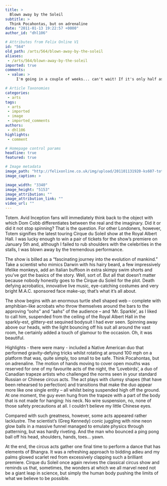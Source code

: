 ```yaml
---
title: >
  Blown away by the Soleil
subtitle: >
  Think Pocahontas, but on adrenaline
date: "2011-01-13 19:22:57 +0000"
author_id: "dhl106"

# Attributes from Felix Online V1
id: "564"
old_path: /arts/564/blown-away-by-the-soleil
aliases:
 - /arts/564/blown-away-by-the-soleil
imported: true
comments:
 - value: >
     I'm going in a couple of weeks... can't wait! If it's only half as good as Saltimbanco was, it'll be incredible.

# Article Taxonomies
categories:
 - arts
tags:
 - arts
 - imported
 - image
 - imported_comments
authors:
 - dhl106
highlights:
 - comment

# Homepage control params
headline: true
featured: true

# Image metadata
image_path: "http://felixonline.co.uk/img/upload/201101131920-ks607-totem.jpg"
image_caption: >

image_width: "3340"
image_height: "5153"
image_attribution: ""
image_attribution_link: ""
video_url: ""
---
```


Totem. Avid Inception fans will immediately think back to the object with which Dom Cobb differentiates between the real and the imaginary. Did it or did it not stop spinning? That is the question. For other Londoners, however, Totem signifies the latest touring Cirque du Soleil show at the Royal Albert Hall. I was lucky enough to win a pair of tickets for the show’s premiere on January 5th and, although I failed to rub shoulders with the celebrities in the stalls, I was blown away by the tremendous performance.

The show is billed as a “fascinating journey into the evolution of mankind.” Take a scientist who mimics Darwin with his hairy beard, a few impressively lifelike monkeys, add an Italian buffoon in extra skimpy swim shorts and you’ve got the basics of the story. Well, sort of. But all that doesn’t matter because nobody honestly goes to the Cirque du Soleil for the plot. Death defying acrobatics, innovative live music, eye-catching costumes and very bright M.A.C. sponsored face make-up; that’s what it’s all about.

The show begins with an enormous turtle shell shaped web – complete with amphibian-like acrobats who throw themselves around the bars to the approving “oohs” and “aahs” of the audience – and ‘Mr. Sparkle’, as I liked to call him, suspended from the ceiling of the Royal Albert Hall in the sparkly-est, glittery-est sequined bodysuit I had ever seen. Spinning away above our heads, with the light bouncing off his suit all around the vast room, he certainly added a touch of glamour to the occasion. Oh, it was beautiful.

Highlights - there were many - included a Native American duo that performed gravity-defying tricks whilst rotating at around 100 mph on a platform that was, quite simply, too small to be safe. Think Pocahontas, but on adrenaline. The motion of hands moving to cover open mouths was reserved for one of my favourite acts of the night, the ‘Lovebirds’, a duo of Canadian trapeze artists who challenged the norms seen in your standard Russian or Chinese circus acts. The act plays with clumsy shapes (that have been rehearsed to perfection) and transitions that make the duo appear more like one single entity – all whilst being suspended high off the ground. At one moment, the guy even hung from the trapeze with a part of the body that is not made for hanging: his neck. No wire suspension, no, none of those safety precautions at all. I couldn’t believe my little Chinese eyes.

Compared with such greatness, however, some acts appeared rather lacklustre. The scientist’s (Greg Kennedy) conic juggling with nine neon glow balls in a massive funnel managed to emulate physics through patterning, but was hardly riveting. And the man who bounced a ping pong ball off his head, shoulders, hands, toes… yawn.

At the end, the circus acts gather one final time to perform a dance that has elements of Bhangra. It was a refreshing approach to bidding adieu and my palms glowed scarlet red from excessively clapping such a brilliant premiere. Cirque du Soleil once again revives the classical circus show and reminds us that, sometimes, the wonders at which we all marvel need not be a giant leap in science, but simply the human body pushing the limits of what we believe to be possible.
